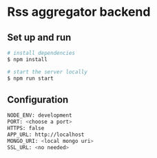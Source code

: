 # Rss aggregator backend

## Set up and run
```sh
# install dependencies
$ npm install

# start the server locally
$ npm run start
```

## Configuration

```sh
NODE_ENV: development
PORT: <choose a port>
HTTPS: false
APP_URL: http://localhost
MONGO_URI: <local mongo uri>
SSL_URL: <no needed>
```